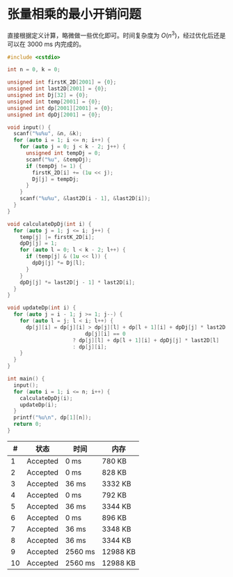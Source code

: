 # 张量相乘的最小开销问题

直接根据定义计算，略微做一些优化即可。时间复杂度为 $O(n^3)$，经过优化后还是可以在 3000 ms 内完成的。

```cpp
#include <cstdio>

int n = 0, k = 0;

unsigned int firstK_2D[2001] = {0};
unsigned int last2D[2001] = {0};
unsigned int Dj[32] = {0};
unsigned int temp[2001] = {0};
unsigned int dp[2001][2001] = {0};
unsigned int dpDj[2001] = {0};

void input() {
  scanf("%u%u", &n, &k);
  for (auto i = 1; i <= n; i++) {
    for (auto j = 0; j < k - 2; j++) {
      unsigned int tempDj = 0;
      scanf("%u", &tempDj);
      if (tempDj != 1) {
        firstK_2D[i] += (1u << j);
        Dj[j] = tempDj;
      }
    }
    scanf("%u%u", &last2D[i - 1], &last2D[i]);
  }
}

void calculateDpDj(int i) {
  for (auto j = 1; j <= i; j++) {
    temp[j] |= firstK_2D[i];
    dpDj[j] = 1;
    for (auto l = 0; l < k - 2; l++) {
      if (temp[j] & (1u << l)) {
        dpDj[j] *= Dj[l];
      }
    }
    dpDj[j] *= last2D[j - 1] * last2D[i];
  }
}

void updateDp(int i) {
  for (auto j = i - 1; j >= 1; j--) {
    for (auto l = j; l < i; l++) {
      dp[j][i] = dp[j][i] > dp[j][l] + dp[l + 1][i] + dpDj[j] * last2D[l] ||
                         dp[j][i] == 0
                     ? dp[j][l] + dp[l + 1][i] + dpDj[j] * last2D[l]
                     : dp[j][i];
    }
  }
}

int main() {
  input();
  for (auto i = 1; i <= n; i++) {
    calculateDpDj(i);
    updateDp(i);
  }
  printf("%u\n", dp[1][n]);
  return 0;
}
```

| #   | 状态     | 时间    | 内存     |
| --- | -------- | ------- | -------- |
| 1   | Accepted | 0 ms    | 780 KB   |
| 2   | Accepted | 0 ms    | 828 KB   |
| 3   | Accepted | 36 ms   | 3332 KB  |
| 4   | Accepted | 0 ms    | 792 KB   |
| 5   | Accepted | 36 ms   | 3344 KB  |
| 6   | Accepted | 0 ms    | 896 KB   |
| 7   | Accepted | 36 ms   | 3348 KB  |
| 8   | Accepted | 36 ms   | 3344 KB  |
| 9   | Accepted | 2560 ms | 12988 KB |
| 10  | Accepted | 2560 ms | 12988 KB |